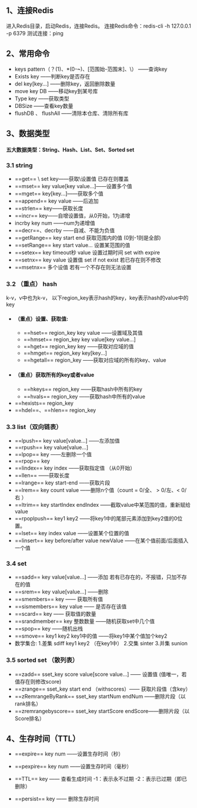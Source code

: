 ## 1、连接Redis
进入Redis目录，启动Redis，连接Redis。
连接Redis命令：redis-cli -h 127.0.0.1 -p 6379
测试连接：ping
## 2、常用命令
- keys pattern（？(1)、*(0-~)、[范围始-范围末]、\）
——查询key
- Exists key
——判断key是否存在
- del key[key...]
——删除key，返回删除数量
- move key DB
——移动key到某号库
- Type key
——获取类型
- DBSize
——查看key数量
- flushDB 、 flushAll
——清除本仓库、清除所有库 


## 3、数据类型
#### 五大数据类型：String、Hash、List、Set、Sorted set
### 3.1 string
- ==get== \ set key——获取\设置值
  已存在则覆盖
- ==mset== key value[key value...]——设置多个值
- ==mget== key[key...]——获取多个值 
- ==append== key value ——后追加
- ==strlen== key——获取长度
- ==incr== key——自增设置值，从0开始，1为递增
- incrby key num ——num为递增值
- ==decr==、decrby ——自减、不能为负值
- ==getRange== key start end 获取范围内的值 (0到-1则是全部)
- ==setRange== key start value... 设置某范围的值
- ==setex== key timeout秒 value 设置过期时间 set with expire
- ==setnx== key value 设置值 set if not exist
  若已存在则不修改
- ==msetnx== 多个设值
  若有一个不存在则无法设置

### 3.2 （重点） hash 
k-v，v中也为k-v， 
以下region_key表示hash的key，key表示hash的value中的key
- #### （重点）设置、获取值:
	- ==hset== region_key key value ——设置域及其值
	- ==hmset== region_key key value[key value...]
	- ==hget== region_key key ——获取对应域的值
	- ==hmget== region_key key[key...]
	- ==hgetall== region_key ——获取对应域的所有的key、value
- #### （重点）获取所有的key或者value
	- ==hkeys== region_key ——获取hash中所有的key
	- ==hvals== region_key ——获取hash中所有的value
- ==hexists== region_key 
- ==hdel==、==hlen== region_key


### 3.3 list（双向链表）
- ==lpush== key value[value...] ——左添加值
- ==rpush== key value[value...]
- ==lpop== key ——左删除一个值
- ==rpop== key
- ==lindex== key index ——获取指定值 （从0开始）
- ==llen== ——获取长度
- ==lrange== key start-end ——获取片段
- ==lrem== key count value ——删除n个值（count = 0/全、 > 0/左、< 0/右 ）
- ==ltrim== key startIndex endIndex ——截取value中某范围的值，重新赋给value 
- ==rpoplpush== key1 key2 ——将key1中的尾部元素添加到key2值的0位置。 
- ==lset== key index value ——设置某个位置的值
- ==linsert== key before/after value newValue ——在某个值前面/后面插入一个值 

### 3.4 set 
- ==sadd== key value[value...] ——添加
  若有已存在的，不报错，只加不存在的值
- ==srem== key value[value...] ——删除
- ==smembers== key —— 获取所有值
- ==sismembers== key value —— 是否存在该值
- ==scard== key —— 获取值的数量 
- ==srandmember== key 整数数量 ——随机获取set中几个值
- ==spop== key ——随机出栈
- ==smove== key1 key2 key1中的值 ——将key1中某个值加个key2
- 数学集合:
1.差集 sdiff key1 key2 （在key1中）
2.交集 sinter
3.并集 sunion

### 3.5 sorted set （散列表）
- ==zadd== sset_key score value[score value...] —— 设置值
(值唯一，若值存在则修改score)
- ==zrange== sset_key start end （withscores）—— 获取片段值（含key）
- ==zRemrangeByRank== sset_key startNum endNum ——删除片段（以rank排名）
- ==zremrangebyscore== sset_key startScore endScore——删除片段（以Score排名）

## 4、生存时间（TTL）
- ==expire== key num ——设置生存时间（秒）
- ==pexpire== key num ——设置生存时间（毫秒） 
- ==TTL== key —— 查看生成时间
  -1：表示永不过期
-2：表示已过期（即已删除）

- ==persist== key —— 删除生存时间
